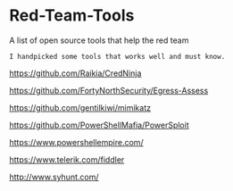 # Red-Team-Tools
A list of open source tools that help the red team 

    I handpicked some tools that works well and must know.

https://github.com/Raikia/CredNinja

https://github.com/FortyNorthSecurity/Egress-Assess

https://github.com/gentilkiwi/mimikatz

https://github.com/PowerShellMafia/PowerSploit

https://www.powershellempire.com/

https://www.telerik.com/fiddler

http://www.syhunt.com/


